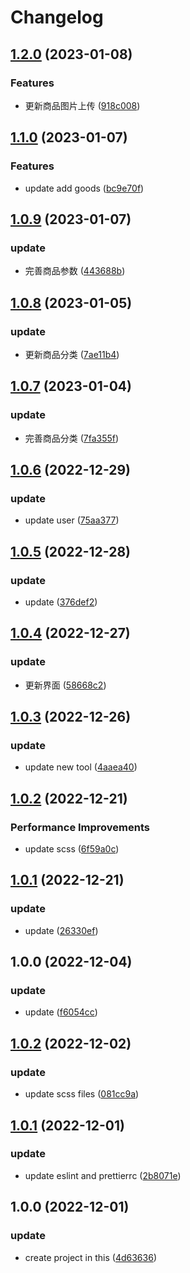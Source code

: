 # Changelog

## [1.2.0](https://github.com/School-of-Website-Engineering/Back-end-management-system-E-commerce/compare/v1.1.0...v1.2.0) (2023-01-08)


### Features

* 更新商品图片上传 ([918c008](https://github.com/School-of-Website-Engineering/Back-end-management-system-E-commerce/commit/918c00816de087cdcf71bd50735f92874d203627))

## [1.1.0](https://github.com/School-of-Website-Engineering/Back-end-management-system-E-commerce/compare/v1.0.9...v1.1.0) (2023-01-07)


### Features

* update add goods ([bc9e70f](https://github.com/School-of-Website-Engineering/Back-end-management-system-E-commerce/commit/bc9e70f322d23ffd7d9904aeddccf4b10cbe5e3c))

## [1.0.9](https://github.com/School-of-Website-Engineering/Back-end-management-system-E-commerce/compare/v1.0.8...v1.0.9) (2023-01-07)


### update

* 完善商品参数 ([443688b](https://github.com/School-of-Website-Engineering/Back-end-management-system-E-commerce/commit/443688b9a74553a0f819f0b6ca0c6fbca10edfcf))

## [1.0.8](https://github.com/School-of-Website-Engineering/Back-end-management-system-E-commerce/compare/v1.0.7...v1.0.8) (2023-01-05)


### update

* 更新商品分类 ([7ae11b4](https://github.com/School-of-Website-Engineering/Back-end-management-system-E-commerce/commit/7ae11b4fb64f1c35bb8504d239721cc803adb30e))

## [1.0.7](https://github.com/School-of-Website-Engineering/Back-end-management-system-E-commerce/compare/v1.0.6...v1.0.7) (2023-01-04)


### update

* 完善商品分类 ([7fa355f](https://github.com/School-of-Website-Engineering/Back-end-management-system-E-commerce/commit/7fa355f12a67ce6db0b913f334ce587cae3f821f))

## [1.0.6](https://github.com/School-of-Website-Engineering/Back-end-management-system-E-commerce/compare/v1.0.5...v1.0.6) (2022-12-29)


### update

* update user ([75aa377](https://github.com/School-of-Website-Engineering/Back-end-management-system-E-commerce/commit/75aa377ae1a84f574675c8bcb660da509623c876))

## [1.0.5](https://github.com/School-of-Website-Engineering/Back-end-management-system-E-commerce/compare/v1.0.4...v1.0.5) (2022-12-28)


### update

* update ([376def2](https://github.com/School-of-Website-Engineering/Back-end-management-system-E-commerce/commit/376def2f38a8816a2e9608676c565de886dc9b69))

## [1.0.4](https://github.com/School-of-Website-Engineering/Back-end-management-system-E-commerce/compare/v1.0.3...v1.0.4) (2022-12-27)


### update

* 更新界面 ([58668c2](https://github.com/School-of-Website-Engineering/Back-end-management-system-E-commerce/commit/58668c2b46891d13c1748e3e2aefa4bea2d3f63f))

## [1.0.3](https://github.com/School-of-Website-Engineering/Back-end-management-system-E-commerce/compare/v1.0.2...v1.0.3) (2022-12-26)


### update

* update new tool ([4aaea40](https://github.com/School-of-Website-Engineering/Back-end-management-system-E-commerce/commit/4aaea401b6e83f5f2966a24759a712f964746c89))

## [1.0.2](https://github.com/School-of-Website-Engineering/Back-end-management-system-E-commerce/compare/v1.0.1...v1.0.2) (2022-12-21)


### Performance Improvements

* update scss ([6f59a0c](https://github.com/School-of-Website-Engineering/Back-end-management-system-E-commerce/commit/6f59a0cb52fe1513953138b095899feb2bb46681))

## [1.0.1](https://github.com/School-of-Website-Engineering/Back-end-management-system-E-commerce/compare/v1.0.0...v1.0.1) (2022-12-21)


### update

* update ([26330ef](https://github.com/School-of-Website-Engineering/Back-end-management-system-E-commerce/commit/26330efc26da17e9ee6a5bb62fedf509b7711146))

## 1.0.0 (2022-12-04)


### update

* update ([f6054cc](https://github.com/School-of-Website-Engineering/Back-end-management-system-E-commerce/commit/f6054cc57b6c1f5c7218d9637f835bb918a46949))

## [1.0.2](https://github.com/School-of-Website-Engineering/Progressive-Tune/compare/v1.0.1...v1.0.2) (2022-12-02)


### update

* update scss files ([081cc9a](https://github.com/School-of-Website-Engineering/Progressive-Tune/commit/081cc9afe7f3751d1fc2271e96ff8dd4b59819bb))

## [1.0.1](https://github.com/School-of-Website-Engineering/Progressive-Tune/compare/v1.0.0...v1.0.1) (2022-12-01)


### update

* update eslint and prettierrc ([2b8071e](https://github.com/School-of-Website-Engineering/Progressive-Tune/commit/2b8071ee72b002452e7028f909a976827f6a0f83))

## 1.0.0 (2022-12-01)


### update

* create project in this ([4d63636](https://github.com/School-of-Website-Engineering/Progressive-Tune/commit/4d636368168cf91bc29cf29ea24069cf43f43f61))
